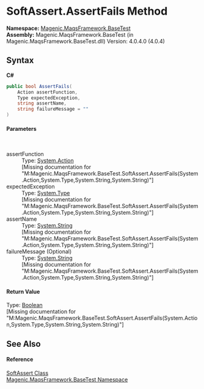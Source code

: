 # SoftAssert.AssertFails Method 
 

**Namespace:**&nbsp;<a href="#/MAQS_4/BaseTest_AUTOGENERATED/Magenic-MaqsFramework-BaseTest_Namespace">Magenic.MaqsFramework.BaseTest</a><br />**Assembly:**&nbsp;Magenic.MaqsFramework.BaseTest (in Magenic.MaqsFramework.BaseTest.dll) Version: 4.0.4.0 (4.0.4)

## Syntax

**C#**<br />
``` C#
public bool AssertFails(
	Action assertFunction,
	Type expectedException,
	string assertName,
	string failureMessage = ""
)
```


#### Parameters
&nbsp;<dl><dt>assertFunction</dt><dd>Type: <a href="http://msdn2.microsoft.com/en-us/library/bb534741" target="_blank">System.Action</a><br />\[Missing <param name="assertFunction"/> documentation for "M:Magenic.MaqsFramework.BaseTest.SoftAssert.AssertFails(System.Action,System.Type,System.String,System.String)"\]</dd><dt>expectedException</dt><dd>Type: <a href="http://msdn2.microsoft.com/en-us/library/42892f65" target="_blank">System.Type</a><br />\[Missing <param name="expectedException"/> documentation for "M:Magenic.MaqsFramework.BaseTest.SoftAssert.AssertFails(System.Action,System.Type,System.String,System.String)"\]</dd><dt>assertName</dt><dd>Type: <a href="http://msdn2.microsoft.com/en-us/library/s1wwdcbf" target="_blank">System.String</a><br />\[Missing <param name="assertName"/> documentation for "M:Magenic.MaqsFramework.BaseTest.SoftAssert.AssertFails(System.Action,System.Type,System.String,System.String)"\]</dd><dt>failureMessage (Optional)</dt><dd>Type: <a href="http://msdn2.microsoft.com/en-us/library/s1wwdcbf" target="_blank">System.String</a><br />\[Missing <param name="failureMessage"/> documentation for "M:Magenic.MaqsFramework.BaseTest.SoftAssert.AssertFails(System.Action,System.Type,System.String,System.String)"\]</dd></dl>

#### Return Value
Type: <a href="http://msdn2.microsoft.com/en-us/library/a28wyd50" target="_blank">Boolean</a><br />\[Missing <returns> documentation for "M:Magenic.MaqsFramework.BaseTest.SoftAssert.AssertFails(System.Action,System.Type,System.String,System.String)"\]

## See Also


#### Reference
<a href="#/MAQS_4/BaseTest_AUTOGENERATED/SoftAssert_Class">SoftAssert Class</a><br /><a href="#/MAQS_4/BaseTest_AUTOGENERATED/Magenic-MaqsFramework-BaseTest_Namespace">Magenic.MaqsFramework.BaseTest Namespace</a><br />